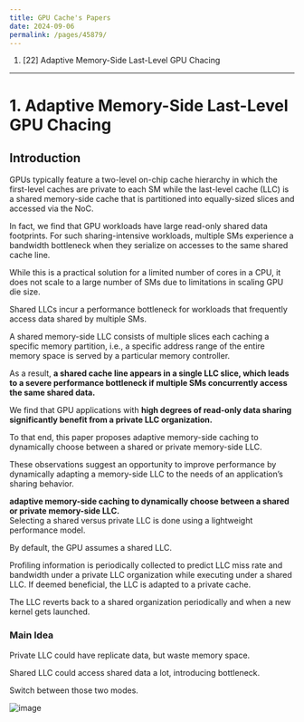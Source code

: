 ```yaml
---
title: GPU Cache's Papers
date: 2024-09-06
permalink: /pages/45879/
---
```


1. [22] Adaptive Memory-Side Last-Level GPU Chacing


---

# 1. Adaptive Memory-Side Last-Level GPU Chacing
## Introduction

GPUs typically feature a two-level on-chip cache hierarchy in which the first-level caches are private to each SM while the last-level cache (LLC) is a shared memory-side cache that is partitioned into
equally-sized slices and accessed via the NoC.

In fact, we find that GPU workloads have large read-only shared data footprints. For such sharing-intensive workloads, multiple SMs experience a bandwidth bottleneck when
they serialize on accesses to the same shared cache line.

While this is a practical solution for a limited number of cores in a CPU, it does not scale to a large number of SMs due to limitations in scaling GPU die size.

Shared LLCs incur a performance bottleneck for workloads that frequently access data shared by multiple SMs.

A shared memory-side LLC consists of multiple slices each caching a specific memory partition, i.e., a specific address range of the entire memory space is served by a particular
memory controller.

As a result, **a shared cache line appears in a single LLC slice, which leads to a severe performance bottleneck if multiple SMs concurrently access the same shared data.**

We find that GPU applications with **high degrees of read-only data sharing significantly benefit from a private LLC organization.**

To that end, this paper proposes adaptive memory-side caching to dynamically choose between a shared or private memory-side LLC.

These observations suggest an opportunity to improve performance by dynamically adapting a memory-side LLC to the needs of an application’s sharing behavior.

**adaptive memory-side caching to dynamically choose between a shared or private memory-side LLC.** \
Selecting a shared versus private LLC is done using a lightweight performance model.

By default, the GPU assumes a shared LLC.

Profiling information is periodically collected to predict LLC miss rate and bandwidth under a private LLC organization while executing under a shared LLC. If deemed beneficial, the LLC is adapted to
a private cache.

The LLC reverts back to a shared organization periodically and when a new kernel gets launched.

### Main Idea

Private LLC could have replicate data, but waste memory space.

Shared LLC could access shared data a lot, introducing bottleneck.

Switch between those two modes.

![image](https://github.com/user-attachments/assets/8138dd9c-12e8-430d-8c65-43cae6d84a53)
